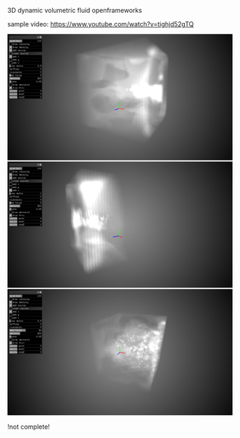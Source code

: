 3D dynamic volumetric fluid openframeworks

sample video: https://www.youtube.com/watch?v=tighjd52gTQ

![alt tag](https://github.com/kashimAstro/3Dfluid/blob/master/1.png)
![alt tag](https://github.com/kashimAstro/3Dfluid/blob/master/2.png)
![alt tag](https://github.com/kashimAstro/3Dfluid/blob/master/3.png)

!not complete!
